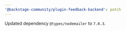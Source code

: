```yaml
---
'@backstage-community/plugin-feedback-backend': patch
---
```


Updated dependency `@types/nodemailer` to `7.0.3`.
